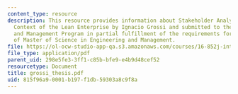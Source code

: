 ```yaml
---
content_type: resource
description: This resource provides information about Stakeholder Analysis in the
  Context of the Lean Enterprise by Ignacio Grossi and submitted to the System Design
  and Management Program in partial fulfillment of the requirements for the degree
  of Master of Science in Engineering and Management.
file: https://ol-ocw-studio-app-qa.s3.amazonaws.com/courses/16-852j-integrating-the-lean-enterprise-fall-2005/815f96a90001b197f1db59303a8c9f8a_grossi_thesis.pdf
file_type: application/pdf
parent_uid: 298e5fe3-3ff1-c85b-bfe9-e4b9d48cef52
resourcetype: Document
title: grossi_thesis.pdf
uid: 815f96a9-0001-b197-f1db-59303a8c9f8a
---
```

